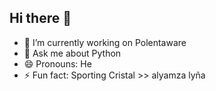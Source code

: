 ## Hi there 👋

<!--
**1322096399806103592/1322096399806103592** is a ✨ _special_ ✨ repository because its `README.md` (this file) appears on your GitHub profile.

Here are some ideas to get you started:

- 🔭 I’m currently working on ...
- 🌱 I’m currently learning ...
- 👯 I’m looking to collaborate on ...
- 🤔 I’m looking for help with ...
- 💬 Ask me about ...
- 📫 How to reach me: ...
- 😄 Pronouns: ...
- ⚡ Fun fact: ...
-->

- 🔭 I’m currently working on Polentaware
- 💬 Ask me about Python
- 😄 Pronouns: He
- ⚡ Fun fact: Sporting Cristal >> alyamza lyña
